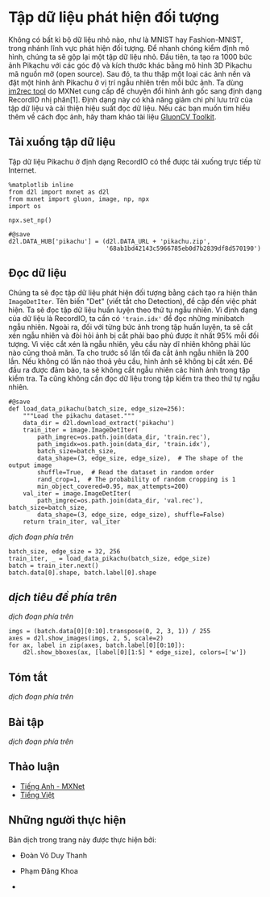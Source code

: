 <!-- ===================== Bắt đầu dịch Phần 1 ==================== -->
<!-- ========================================= REVISE - BẮT ĐẦU =================================== -->

<!--
# The Object Detection Dataset
-->

# Tập dữ liệu phát hiện đối tượng


<!--
There are no small datasets, like MNIST or Fashion-MNIST, in the object detection field.
In order to quickly test models, we are going to assemble a small dataset.
First, we generate 1000 Pikachu images of different angles and sizes using an open source 3D Pikachu model.
Then, we collect a series of background images and place a Pikachu image at a random position on each image.
We use the [im2rec tool](https://github.com/apache/incubator-mxnet/blob/master/tools/im2rec.py) provided by MXNet to convert the images to binary RecordIO format[1].
This format can reduce the storage overhead of the dataset on the disk and improve the reading efficiency.
If you want to learn more about how to read images, refer to the documentation for the [GluonCV Toolkit](https://gluon-cv.mxnet.io/).
-->

Không có bất kì bộ dữ liệu nhỏ nào, như là MNIST hay Fashion-MNIST, trong nhánh lĩnh vực phát hiện đối tượng.
Để nhanh chóng kiểm định mô hình, chúng ta sẽ gộp lại một tập dữ liệu nhỏ.
Đầu tiên, ta tạo ra 1000 bức ảnh Pikachu với các góc độ và kích thước khác bằng mô hình 3D Pikachu mã nguồn mở (open source).
Sau đó, ta thu thập một loại các ảnh nền và đặt một hình ảnh Pikachu ở vị trí ngẫu nhiên trên mỗi bức ảnh.
Ta dùng [im2rec tool](https://github.com/apache/incubator-mxnet/blob/master/tools/im2rec.py) do MXNet cung cấp để chuyện đổi hình ảnh gốc sang định dạng RecordIO nhị phân[1].
Định dạng này có khả năng giảm chi phí lưu trữ của tập dữ liệu và cải thiện hiệu suất đọc dữ liệu.
Nếu các bạn muốn tìm hiểu thêm về cách đọc ảnh, hãy tham khảo tài liệu [GluonCV Toolkit](https://gluon-cv.mxnet.io/).


<!--
## Downloading the Dataset
-->

## Tải xuống tập dữ liệu


<!--
The Pikachu dataset in RecordIO format can be downloaded directly from the Internet.
-->

Tập dữ liệu Pikachu ở định dạng RecordIO có thể được tải xuống trực tiếp từ Internet.


```{.python .input  n=1}
%matplotlib inline
from d2l import mxnet as d2l
from mxnet import gluon, image, np, npx
import os

npx.set_np()

#@save
d2l.DATA_HUB['pikachu'] = (d2l.DATA_URL + 'pikachu.zip',
                           '68ab1bd42143c5966785eb0d7b2839df8d570190')
```


<!--
## Reading the Dataset
-->

## Đọc dữ liệu


<!--
We are going to read the object detection dataset by creating the instance `ImageDetIter`.
The "Det" in the name refers to Detection.
We will read the training dataset in random order.
Since the format of the dataset is RecordIO, we need the image index file `'train.idx'` to read random minibatches.
In addition, for each image of the training set, we will use random cropping and require the cropped image to cover at least 95% of each object.
Since the cropping is random, this requirement is not always satisfied.
We preset the maximum number of random cropping attempts to 200. If none of them meets the requirement, the image will not be cropped.
To ensure the certainty of the output, we will not randomly crop the images in the test dataset.
We also do not need to read the test dataset in random order.
-->

Chúng ta sẽ đọc tập dữ liệu phát hiện đối tượng bằng cách tạo ra hiện thân `ImageDetIter`.
Tên biến "Det" (viết tắt cho Detection), đề cập đến việc phát hiện.
Ta sẽ đọc tập dữ liệu huấn luyện theo thứ tụ ngẫu nhiên.
Vì định dạng của dữ liệu là RecordIO, ta cần có `'train.idx'` để đọc những minibatch ngẫu nhiên.
Ngoài ra, đối với từng bức ảnh trong tập huấn luyện, ta sẽ cắt xén ngẫu nhiên và đòi hỏi ảnh bị cắt phải bao phủ được ít nhất 95% mỗi đối tượng.
Vì việc cắt xén là ngẫu nhiên, yêu cầu này dĩ nhiên không phải lúc nào cũng thoả mãn.
Ta cho trước số lần tối đa cắt ảnh ngẫu nhiên là 200 lần. Nếu không có lần nào thoả yêu cầu, hình ảnh sẽ không bị cắt xén.
Để đầu ra được đảm bảo, ta sẽ không cắt ngẫu nhiên các hình ảnh trong tập kiểm tra.
Ta cũng không cần đọc dữ liệu trong tập kiểm tra theo thứ tự ngẫu nhiên.



```{.python .input  n=2}
#@save
def load_data_pikachu(batch_size, edge_size=256):
    """Load the pikachu dataset."""
    data_dir = d2l.download_extract('pikachu')
    train_iter = image.ImageDetIter(
        path_imgrec=os.path.join(data_dir, 'train.rec'),
        path_imgidx=os.path.join(data_dir, 'train.idx'),
        batch_size=batch_size,
        data_shape=(3, edge_size, edge_size),  # The shape of the output image
        shuffle=True,  # Read the dataset in random order
        rand_crop=1,  # The probability of random cropping is 1
        min_object_covered=0.95, max_attempts=200)
    val_iter = image.ImageDetIter(
        path_imgrec=os.path.join(data_dir, 'val.rec'), batch_size=batch_size,
        data_shape=(3, edge_size, edge_size), shuffle=False)
    return train_iter, val_iter
```

<!-- ===================== Kết thúc dịch Phần 1 ===================== -->

<!-- ===================== Bắt đầu dịch Phần 2 ===================== -->


<!--
Below, we read a minibatch and print the shape of the image and label.
The shape of the image is the same as in the previous experiment (batch size, number of channels, height, width).
The shape of the label is (batch size, $m$, 5), where $m$ is equal to the maximum number of bounding boxes contained in a single image in the dataset.
Although computation for the minibatch is very efficient, it requires each image to contain the same number of bounding boxes so that they can be placed in the same batch.
Since each image may have a different number of bounding boxes, we can add illegal bounding boxes to images that have less than $m$ bounding boxes until each image contains $m$ bounding boxes.
Thus, we can read a minibatch of images each time.
The label of each bounding box in the image is represented by an array of length 5.
The first element in the array is the category of the object contained in the bounding box.
When the value is -1, the bounding box is an illegal bounding box for filling purpose.
The remaining four elements of the array represent the $x, y$ axis coordinates of the upper-left corner of the bounding box 
and the $x, y$ axis coordinates of the lower-right corner of the bounding box (the value range is between 0 and 1).
The Pikachu dataset here has only one bounding box per image, so $m=1$.
-->

*dịch đoạn phía trên*



```{.python .input  n=3}
batch_size, edge_size = 32, 256
train_iter, _ = load_data_pikachu(batch_size, edge_size)
batch = train_iter.next()
batch.data[0].shape, batch.label[0].shape
```


<!--
## Demonstration
-->

## *dịch tiêu đề phía trên*


<!--
We have ten images with bounding boxes on them.
We can see that the angle, size, and position of Pikachu are different in each image.
Of course, this is a simple artificial dataset.
In actual practice, the data are usually much more complicated.
-->

*dịch đoạn phía trên*



```{.python .input  n=4}
imgs = (batch.data[0][0:10].transpose(0, 2, 3, 1)) / 255
axes = d2l.show_images(imgs, 2, 5, scale=2)
for ax, label in zip(axes, batch.label[0][0:10]):
    d2l.show_bboxes(ax, [label[0][1:5] * edge_size], colors=['w'])
```

## Tóm tắt


<!--
* The Pikachu dataset we synthesized can be used to test object detection models.
* The data reading for object detection is similar to that for image classification. 
However, after we introduce bounding boxes, the label shape and image augmentation (e.g., random cropping) are changed.
-->

*dịch đoạn phía trên*


## Bài tập


<!--
Referring to the MXNet documentation, what are the parameters for the constructors of the `image.ImageDetIter` and `image.CreateDetAugmenter` classes? What is their significance?
-->

*dịch đoạn phía trên*


<!-- ===================== Kết thúc dịch Phần 2 ===================== -->
<!-- ========================================= REVISE - KẾT THÚC ===================================-->


## Thảo luận
* [Tiếng Anh - MXNet](https://discuss.d2l.ai/t/372)
* [Tiếng Việt](https://forum.machinelearningcoban.com/c/d2l)


## Những người thực hiện
Bản dịch trong trang này được thực hiện bởi:
<!--
Tác giả của mỗi Pull Request điền tên mình và tên những người review mà bạn thấy
hữu ích vào từng phần tương ứng. Mỗi dòng một tên, bắt đầu bằng dấu `*`.

Tên đầy đủ của các reviewer có thể được tìm thấy tại https://github.com/aivivn/d2l-vn/blob/master/docs/contributors_info.md
-->

* Đoàn Võ Duy Thanh
<!-- Phần 1 -->
* Phạm Đăng Khoa

<!-- Phần 2 -->
* 



